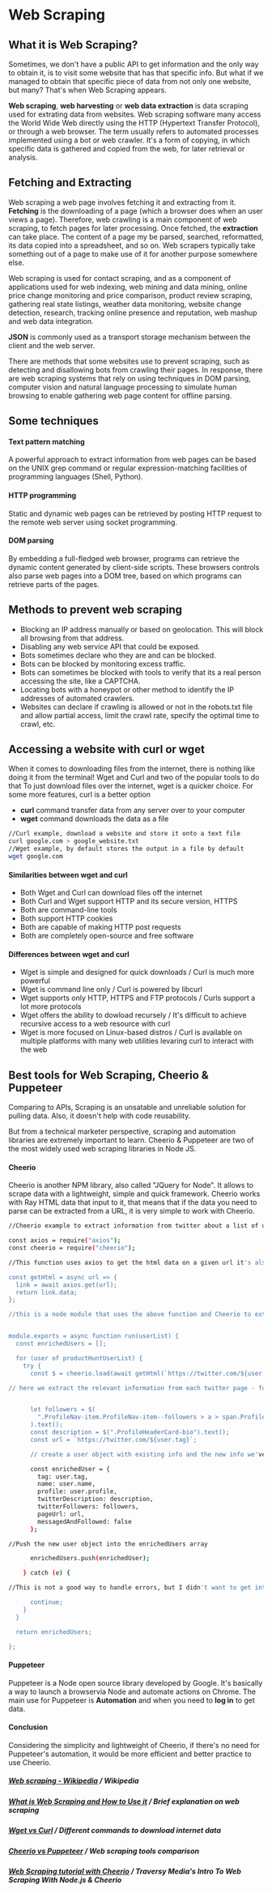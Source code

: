 # Web Scraping

## What it is Web Scraping?

Sometimes, we don't have a public API to get information and the only way to obtain it, is to visit some website that has that specific info.
But what if we managed to obtain that specific piece of data from not only one website, but many? That's when Web Scraping appears.

**Web scraping**, **web harvesting** or **web data extraction** is data scraping used for extrating data from websites.
Web scraping software many access the World Wide Web directly using the HTTP (Hypertext Transfer Protocol), or through a web browser. The term usually refers to automated processes implemented using a bot or web crawler. It's a form of copying, in which specific data is gathered and copied from the web, for later retrieval or analysis.





## Fetching and Extracting

Web scraping a web page involves fetching it and extracting from it. **Fetching** is the downloading of a page (which a browser does when an user views a page). Therefore, web crawling is a main component of web scraping, to fetch pages for later processing. Once fetched, the **extraction** can take place. The content of a page my be parsed, searched, reformatted, its data copied into a spreadsheet, and so on. Web scrapers typically take something out of a page to make use of it for another purpose somewhere else.

Web scraping is used for contact scraping, and as a component of applications used for web indexing, web mining and data mining, online price change monitoring and price comparison, product review scraping, gathering real state listings, weather data monitoring, website change detection, research, tracking online presence and reputation, web mashup and web data integration.

**JSON** is commonly used as a transport storage mechanism between the client and the web server.

There are methods that some websites use to prevent scraping, such as detecting and disallowing bots from crawling their pages. In response, there are web scraping systems that rely on using techniques in DOM parsing, computer vision and natural language processing to simulate human browsing to enable gathering web page content for offline parsing.





## Some techniques

#### Text pattern matching
A powerful approach to extract information from web pages can be based on the UNIX grep command or regular expression-matching facilities of programming languages (Shell, Python).


#### HTTP programming
Static and dynamic web pages can be retrieved by posting HTTP request to the remote web server using socket programming.


#### DOM parsing
By embedding a full-fledged web browser, programs can retrieve the dynamic content generated by client-side scripts. These browsers controls also parse web pages into a DOM tree, based on which programs can retrieve parts of the pages.





## Methods to prevent web scraping

- Blocking an IP address manually or based on geolocation. This will block all browsing from that address.
- Disabling any web service API that could be exposed.
- Bots sometimes declare who they are and can be blocked.
- Bots can be blocked by monitoring excess traffic.
- Bots can sometimes be blocked with tools to verify that its a real person accessing the site, like a CAPTCHA.
- Locating bots with a honeypot or other method to identify the IP addresses of automated crawlers.
- Websites can declare if crawling is allowed or not in the robots.txt file and allow partial access, limit the crawl rate, specify the optimal time to crawl, etc.





## Accessing a website with curl or wget
When it comes to downloading files from the internet, there is nothing like doing it from the terminal!
Wget and Curl and two of the popular tools to do that
To just download files over the internet, wget is a quicker choice. For some more features, curl is a better option

- **curl** command transfer data from any server over to your computer
- **wget** command downloads the data as a file

```sh
//Curl example, download a website and store it onto a text file
curl google.com > google_website.txt
//Wget example, by default stores the output in a file by default
wget google.com
```

#### Similarities between wget and curl
- Both Wget and Curl can download files off the internet
- Both Curl and Wget support HTTP and its secure version, HTTPS
- Both are command-line tools
- Both support HTTP cookies
- Both are capable of making HTTP post requests
- Both are completely open-source and free software

#### Differences between wget and curl
- Wget is simple and designed for quick downloads / Curl is much more powerful
- Wget is command line only / Curl is powered by libcurl
- Wget supports only HTTP, HTTPS and FTP protocols / Curls support a lot more protocols
- Wget offers the ability to dowload recursely / It's difficult to achieve recursive access to a web resource with curl
- Wget is more focused on Linux-based distros / Curl is available on multiple platforms with many web utilities levaring curl to interact with the web





## Best tools for Web Scraping, Cheerio & Puppeteer
Comparing to APIs, Scraping is an unsatable and unreliable solution for pulling data. Also, it doesn't help with code reusability.

But from a technical marketer perspective, scraping and automation libraries are extremely important to learn. Cheerio & Puppeteer are two of the most widely used web scraping libraries in Node JS.

#### Cheerio
Cheerio is another NPM library, also called "JQuery for Node". It allows to scrape data with a lightweight, simple and quick framework.
Cheerio works with Ray HTML data that input to it, that means that if the data you need to parse can be extracted from a URL, it is very simple to work with Cheerio.

```sh
//Cheerio example to extract information from twitter about a list of users

const axios = require("axios");
const cheerio = require("cheerio");

//This function uses axios to get the html data on a given url it's also possible to do the same using the fetch method

const getHtml = async url => {
  link = await axios.get(url);
  return link.data;
};

//this is a node module that uses the above function and Cheerio to extract twitter data from a list of user tag (used in the backend of Hunt)


module.exports = async function run(userList) {
  const enrichedUsers = [];

  for (user of productHuntUserList) {
    try {
      const $ = cheerio.load(await getHtml(`https://twitter.com/${user.tag}`));

// here we extract the relevant information from each twitter page - followers number, description, and Twitter URL


      let followers = $(
        ".ProfileNav-item.ProfileNav-item--followers > a > span.ProfileNav-value"
      ).text();
      const description = $(".ProfileHeaderCard-bio").text();
      const url = `https://twitter.com/${user.tag}`;

      // create a user object with existing info and the new info we've extracted from twitter

      const enrichedUser = {
        tag: user.tag,
        name: user.name,
        profile: user.profile,
        twitterDescription: description,
        twitterFollowers: followers,
        pageUrl: url,
        messagedAndFollowed: false
      };

//Push the new user object into the enrichedUsers array

      enrichedUsers.push(enrichedUser);

    } catch (e) {

//This is not a good way to handle errors, but I didn't want to get into error handling and it works for the sake of this tutorial

      continue;
    }
  }

  return enrichedUsers;

};
```

#### Puppeteer
Puppeteer is a Node open source library developed by Google. It's basically a way to launch a browservia Node and automate actions on Chrome.
The main use for Puppeteer is **Automation** and when you need to **log in** to get data.

#### Conclusion
Considering the simplicity and lightweight of Cheerio, if there's no need for Puppeteer's automation, it would be more efficient and better practice to use Cheerio.





##### [Web scraping - Wikipedia](https://en.wikipedia.org/wiki/Web_scraping) / Wikipedia
##### [What is Web Scraping and How to Use it](https://www.geeksforgeeks.org/what-is-web-scraping-and-how-to-use-it/) / Brief explanation on web scraping
##### [Wget vs Curl](https://www.linuxfordevices.com/tutorials/linux/wget-vs-curl#Conclusion) / Different commands to download internet data
##### [Cheerio vs Puppeteer](https://tshaped.io/javascript-scraping-for-marketers-cheerio-and-puppeteer/) / Web scraping tools comparison

##### [Web Scraping tutorial with Cheerio](https://www.youtube.com/watch?v=LoziivfAAjE) / Traversy Media's Intro To Web Scraping With Node.js & Cheerio
